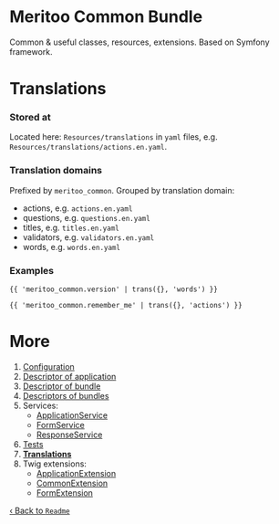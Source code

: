 # Meritoo Common Bundle

Common & useful classes, resources, extensions. Based on Symfony framework.

# Translations

### Stored at

Located here: `Resources/translations` in `yaml` files, e.g. `Resources/translations/actions.en.yaml`.

### Translation domains

Prefixed by `meritoo_common`. Grouped by translation domain:

- actions, e.g. `actions.en.yaml`
- questions, e.g. `questions.en.yaml`
- titles, e.g. `titles.en.yaml`
- validators, e.g. `validators.en.yaml`
- words, e.g. `words.en.yaml`

### Examples

```twig
{{ 'meritoo_common.version' | trans({}, 'words') }}
```

```twig
{{ 'meritoo_common.remember_me' | trans({}, 'actions') }}
```

# More

1. [Configuration](Configuration.md)
2. [Descriptor of application](Descriptor-of-application.md)
3. [Descriptor of bundle](Descriptor-of-bundle.md)
4. [Descriptors of bundles](Descriptors-of-bundles.md)
5. Services:
	- [ApplicationService](Services/ApplicationService.md)
	- [FormService](Services/FormService.md)
	- [ResponseService](Services/ResponseService.md)
6. [Tests](Tests.md)
7. [**Translations**](Translations.md)
8. Twig extensions:
	- [ApplicationExtension](Twig-Extensions/ApplicationExtension.md)
	- [CommonExtension](Twig-Extensions/CommonExtension.md)
	- [FormExtension](Twig-Extensions/FormExtension.md)

[&lsaquo; Back to `Readme`](../README.md)
